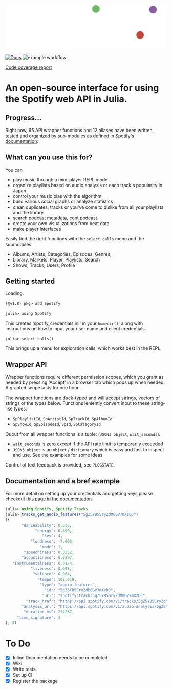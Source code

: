 ![](/docs/src/assets/logo.png)



 [![Docs](https://github.com/kwehmeyer/Spotify.jl/actions/workflows/builddoc.yml/badge.svg)](https://github.com/kwehmeyer/Spotify.jl/actions/workflows/builddoc.yml) 
![example workflow](https://github.com/kwehmeyer/Spotify.jl/actions/workflows/CI.yaml/badge.svg) 

[Code coverage report](https://htmlpreview.github.io/?https://github.com/vnegi10/Spotify.jl/blob/gh-pages/coverage/index.html)

# An open-source interface for using the Spotify web API in Julia. 



## Progress...
Right now, 65 API wrapper functions and 12 aliases have been written, tested and organized by sub-modules as defined in Spotify's [documentation](https://developer.spotify.com/documentation/general/):

## What can you use this for?

You can 
  * play music through a mini-player REPL mode
  * organize playlists based on audio analysis or each track's popularity in Japan
  * control your music bias with the algorithm 
  * build various social graphs or analyze statistics
  * clean duplicates, tracks or you've come to dislike from all your playlists and the library
  * search podcast metadata, cont podcast
  * create your own visualizations from beat data
  * make player interfaces

Easily find the right functions with the `select_calls` menu and the submodules:

* Albums, Artists, Categories, Episodes, Genres,
* Library, Markets, Player, Playlists, Search
* Shows, Tracks, Users, Profile

## Getting started

Loading:

```julia-repl
(@v1.8) pkg> add Spotify

julia> using Spotify
```

This creates 'spotify_credentials.ini' in your `homedir()`, along with instructions on how to input your user name and client credentials.

```julia-repl
julia> select_calls()
```

This brings up a menu for exploration calls, which works best in the REPL. 


## Wrapper API

Wrapper functions require different permission scopes, which you grant as needed by pressing 'Accept' in a browser tab which pops up when needed. A granted scope lasts for one hour.

The wrapper functions are duck-typed and will accept strings, vectors of strings or the types below. 
Functions leniently convert input to these string-like types:

* `SpPlaylistId`, `SpArtistId`, `SpTrackId`, `SpAlbumId`
* `SpShowId`, `SpEpisodeId`, `SpId`, `SpCategoryId` 

Ouput from all wrapper functions is a tuple: (`JSON3 object`, `wait_seconds`). 

* `wait_seconds` is zero except if the API rate limit is temporarily exceeded
* `JSON3 object` is an `object` / `dictionary` which is easy and fast to inspect and use. See the examples for some ideas

Control of text feedback is provided, see `?LOGSTATE`.


## Documentation and a bref example

For more detail on setting up your credentials and getting keys please checkout [this page in the documentation](https://kwehmeyer.github.io/Spotify.jl/dev/authentication.html#Obtaining-API-Keys).

```julia
julia> using Spotify, Spotify.Tracks
julia> tracks_get_audio_features("5gZ5YB5SryZdM0GV7mXzDJ")
({
       "danceability": 0.636,
             "energy": 0.699,
                "key": 4,
           "loudness": -7.602,
               "mode": 1,
        "speechiness": 0.0332,
       "acousticness": 0.0297,
   "instrumentalness": 0.0174,
           "liveness": 0.098,
            "valence": 0.964,
              "tempo": 102.019,
               "type": "audio_features",
                 "id": "5gZ5YB5SryZdM0GV7mXzDJ",
                "uri": "spotify:track:5gZ5YB5SryZdM0GV7mXzDJ",
         "track_href": "https://api.spotify.com/v1/tracks/5gZ5YB5SryZdM0GV7mXzDJ",
       "analysis_url": "https://api.spotify.com/v1/audio-analysis/5gZ5YB5SryZdM0GV7mXzDJ",
        "duration_ms": 214267,
     "time_signature": 3
}, 0)
```

# To Do
* [x] Inline Documentation needs to be completed
* [x] Wiki 
* [x] Write tests
* [x] Set up CI
* [x] Register the package